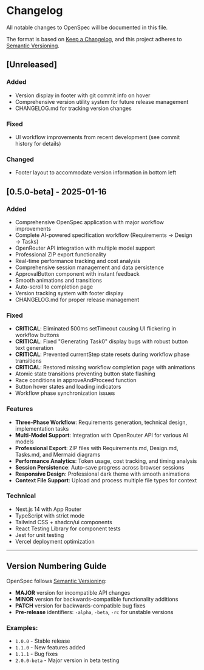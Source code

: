 # Changelog

All notable changes to OpenSpec will be documented in this file.

The format is based on [Keep a Changelog](https://keepachangelog.com/en/1.0.0/),
and this project adheres to [Semantic Versioning](https://semver.org/spec/v2.0.0.html).

## [Unreleased]

### Added
- Version display in footer with git commit info on hover
- Comprehensive version utility system for future release management
- CHANGELOG.md for tracking version changes

### Fixed
- UI workflow improvements from recent development (see commit history for details)

### Changed
- Footer layout to accommodate version information in bottom left

## [0.5.0-beta] - 2025-01-16

### Added
- Comprehensive OpenSpec application with major workflow improvements
- Complete AI-powered specification workflow (Requirements → Design → Tasks)
- OpenRouter API integration with multiple model support
- Professional ZIP export functionality
- Real-time performance tracking and cost analysis
- Comprehensive session management and data persistence
- ApprovalButton component with instant feedback
- Smooth animations and transitions
- Auto-scroll to completion page
- Version tracking system with footer display
- CHANGELOG.md for proper release management

### Fixed
- **CRITICAL**: Eliminated 500ms setTimeout causing UI flickering in workflow buttons
- **CRITICAL**: Fixed "Generating Task0" display bugs with robust button text generation
- **CRITICAL**: Prevented currentStep state resets during workflow phase transitions
- **CRITICAL**: Restored missing workflow completion page with animations
- Atomic state transitions preventing button state flashing
- Race conditions in approveAndProceed function
- Button hover states and loading indicators
- Workflow phase synchronization issues

### Features
- **Three-Phase Workflow**: Requirements generation, technical design, implementation tasks
- **Multi-Model Support**: Integration with OpenRouter API for various AI models
- **Professional Export**: ZIP files with Requirements.md, Design.md, Tasks.md, and Mermaid diagrams
- **Performance Analytics**: Token usage, cost tracking, and timing analysis
- **Session Persistence**: Auto-save progress across browser sessions
- **Responsive Design**: Professional dark theme with smooth animations
- **Context File Support**: Upload and process multiple file types for context

### Technical
- Next.js 14 with App Router
- TypeScript with strict mode
- Tailwind CSS + shadcn/ui components
- React Testing Library for component tests
- Jest for unit testing
- Vercel deployment optimization

---

## Version Numbering Guide

OpenSpec follows [Semantic Versioning](https://semver.org/):

- **MAJOR** version for incompatible API changes
- **MINOR** version for backwards-compatible functionality additions  
- **PATCH** version for backwards-compatible bug fixes
- **Pre-release** identifiers: `-alpha`, `-beta`, `-rc` for unstable versions

### Examples:
- `1.0.0` - Stable release
- `1.1.0` - New features added
- `1.1.1` - Bug fixes
- `2.0.0-beta` - Major version in beta testing
